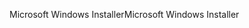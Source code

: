 <span data-ttu-id="87c32-101">Microsoft Windows Installer</span><span class="sxs-lookup"><span data-stu-id="87c32-101">Microsoft Windows Installer</span></span>